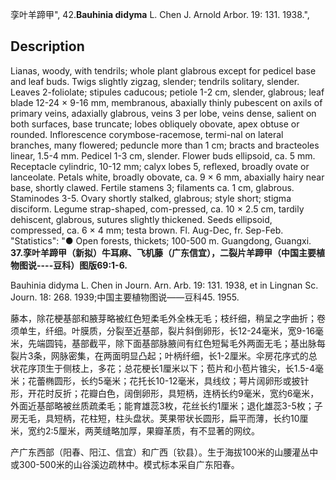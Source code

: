 孪叶羊蹄甲",
42.**Bauhinia didyma** L. Chen J. Arnold Arbor. 19: 131. 1938.",

## Description
Lianas, woody, with tendrils; whole plant glabrous except for pedicel base and leaf buds. Twigs slightly zigzag, slender; tendrils solitary, slender. Leaves 2-foliolate; stipules caducous; petiole 1-2 cm, slender, glabrous; leaf blade 12-24 × 9-16 mm, membranous, abaxially thinly pubescent on axils of primary veins, adaxially glabrous, veins 3 per lobe, veins dense, salient on both surfaces, base truncate; lobes obliquely obovate, apex obtuse or rounded. Inflorescence corymbose-racemose, termi-nal on lateral branches, many flowered; peduncle more than 1 cm; bracts and bracteoles linear, 1.5-4 mm. Pedicel 1-3 cm, slender. Flower buds ellipsoid, ca. 5 mm. Receptacle cylindric, 10-12 mm; calyx lobes 5, reflexed, broadly ovate or lanceolate. Petals white, broadly obovate, ca. 9 × 6 mm, abaxially hairy near base, shortly clawed. Fertile stamens 3; filaments ca. 1 cm, glabrous. Staminodes 3-5. Ovary shortly stalked, glabrous; style short; stigma disciform. Legume strap-shaped, com-pressed, ca. 10 × 2.5 cm, tardily dehiscent, glabrous, sutures slightly thickened. Seeds ellipsoid, compressed, ca. 6 × 4 mm; testa brown. Fl. Aug-Dec, fr. Sep-Feb.
  "Statistics": "● Open forests, thickets; 100-500 m. Guangdong, Guangxi.
**37.孪叶羊蹄甲（新拟）牛耳麻、飞机藤（广东信宜），二裂片羊蹄甲（中国主要植物图说----豆科）图版69:1-6.**

Bauhinia didyma L. Chen in Journ. Arn. Arb. 19: 131. 1938, et in Lingnan Sc. Journ. 18: 268. 1939;中国主要植物图说——豆科45. 1955.

藤本，除花梗基部和腋芽略被红色短柔毛外全株无毛；枝纤细，稍呈之字曲折；卷须单生，纤细。叶膜质，分裂至近基部，裂片斜倒卵形，长12-24毫米，宽9-16毫米，先端圆钝，基部截平，除下面基部脉腋间有红色短髯毛外两面无毛；基出脉每裂片3条，网脉密集，在两面明显凸起；叶柄纤细，长1-2厘米。伞房花序式的总状花序顶生于侧枝上，多花；总花梗长1厘米以下；苞片和小苞片锥尖，长1.5-4毫米；花蕾椭圆形，长约5毫米；花托长10-12毫米，具线纹；萼片阔卵形或披针形，开花时反折；花瓣白色，阔倒卵形，具短柄，连柄长约9毫米，宽约6毫米，外面近基部略被丝质疏柔毛；能育雄蕊3枚，花丝长约1厘米；退化雄蕊3-5枚；子房无毛，具短柄，花柱短，柱头盘状。荚果带状长圆形，扁平而薄，长约10厘米，宽约2:5厘米，两荚缝略加厚，果瓣革质，有不显著的网纹。

产广东西部（阳春、阳江、信宜）和广西〔钦县）。生于海拔100米的山腰灌丛中或300-500米的山谷溪边疏林中。模式标本采自广东阳春。
